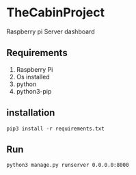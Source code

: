 # TheCabinProject
Raspberry pi Server dashboard

## Requirements
1. Raspberry Pi
2. Os installed
3. python
4. python3-pip

## installation
```
pip3 install -r requirements.txt
```

## Run

```
python3 manage.py runserver 0.0.0.0:8000
```